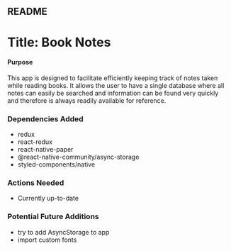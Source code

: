 ## README

# Title: Book Notes

#### Purpose

This app is designed to facilitate efficiently keeping track of notes taken while reading books. It allows the user to have a single database where all notes can easily be searched and information can be found very quickly and therefore is always readily available for reference.

### Dependencies Added

- redux
- react-redux
- react-native-paper
- @react-native-community/async-storage
- styled-components/native

### Actions Needed

- Currently up-to-date

### Potential Future Additions

- try to add AsyncStorage to app
- import custom fonts
